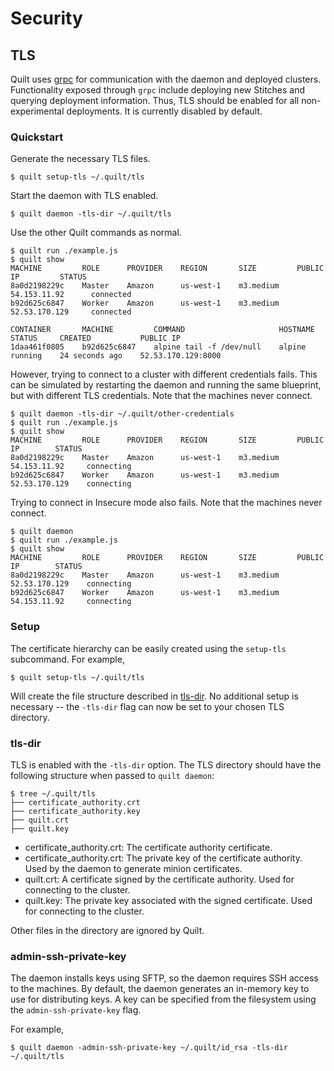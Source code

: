 # Security

## TLS
Quilt uses [grpc](http://www.grpc.io/) for communication with the daemon and
deployed clusters. Functionality exposed through `grpc` include deploying new
Stitches and querying deployment information. Thus, TLS should be enabled for
all non-experimental deployments. It is currently disabled by default.

### Quickstart
Generate the necessary TLS files.

```console
$ quilt setup-tls ~/.quilt/tls
```

Start the daemon with TLS enabled.

```console
$ quilt daemon -tls-dir ~/.quilt/tls
```

Use the other Quilt commands as normal.

```console
$ quilt run ./example.js
$ quilt show
MACHINE         ROLE      PROVIDER    REGION       SIZE         PUBLIC IP         STATUS
8a0d2198229c    Master    Amazon      us-west-1    m3.medium    54.153.11.92      connected
b92d625c6847    Worker    Amazon      us-west-1    m3.medium    52.53.170.129     connected

CONTAINER       MACHINE         COMMAND                     HOSTNAME  STATUS     CREATED           PUBLIC IP
1daa461f0805    b92d625c6847    alpine tail -f /dev/null    alpine    running    24 seconds ago    52.53.170.129:8000
```

However, trying to connect to a cluster with different credentials fails.
This can be simulated by restarting the daemon and running the same blueprint,
but with different TLS credentials. Note that the machines never connect.

```console
$ quilt daemon -tls-dir ~/.quilt/other-credentials
$ quilt run ./example.js
$ quilt show
MACHINE         ROLE      PROVIDER    REGION       SIZE         PUBLIC IP        STATUS
8a0d2198229c    Master    Amazon      us-west-1    m3.medium    54.153.11.92     connecting
b92d625c6847    Worker    Amazon      us-west-1    m3.medium    52.53.170.129    connecting
```

Trying to connect in Insecure mode also fails. Note that the machines never connect.

```console
$ quilt daemon
$ quilt run ./example.js
$ quilt show
MACHINE         ROLE      PROVIDER    REGION       SIZE         PUBLIC IP        STATUS
8a0d2198229c    Master    Amazon      us-west-1    m3.medium    52.53.170.129    connecting
b92d625c6847    Worker    Amazon      us-west-1    m3.medium    54.153.11.92     connecting
```

### Setup
The certificate hierarchy can be easily created using the `setup-tls` subcommand.
For example,

```console
$ quilt setup-tls ~/.quilt/tls
```

Will create the file structure described in [tls-dir](#tls-dir). No additional
setup is necessary -- the `-tls-dir` flag can now be set to your chosen TLS
directory.

### tls-dir
TLS is enabled with the `-tls-dir` option. The TLS directory should have the
following structure when passed to `quilt daemon`:

```console
$ tree ~/.quilt/tls
├── certificate_authority.crt
├── certificate_authority.key
├── quilt.crt
├── quilt.key
```

- certificate_authority.crt: The certificate authority certificate.
- certificate_authority.crt: The private key of the certificate authority.
Used by the daemon to generate minion certificates.
- quilt.crt: A certificate signed by the certificate authority.
Used for connecting to the cluster.
- quilt.key: The private key associated with the signed certificate.
Used for connecting to the cluster.

Other files in the directory are ignored by Quilt.

### admin-ssh-private-key
The daemon installs keys using SFTP, so the daemon requires SSH access to the
machines. By default, the daemon generates an in-memory key to use for distributing
keys. A key can be specified from the filesystem using the
`admin-ssh-private-key` flag.

For example,

```console
$ quilt daemon -admin-ssh-private-key ~/.quilt/id_rsa -tls-dir ~/.quilt/tls
```
